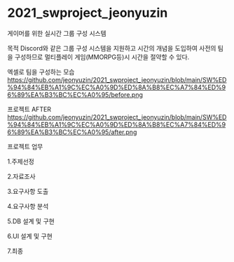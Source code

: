 # 2021_swproject_jeonyuzin

게이머를 위한 실시간 그룹 구성 시스템

목적
Discord와 같은 그룹 구성 시스템을 지원하고
시간의 개념을 도입하여 사전의 팀을 구성하므로 멀티플레이 게임(MMORPG등)시 시간을 절약할 수 있다.

엑셀로 팀을 구성하는 모습
https://github.com/jeonyuzin/2021_swproject_jeonyuzin/blob/main/SW%ED%94%84%EB%A1%9C%EC%A0%9D%ED%8A%B8%EC%A7%84%ED%96%89%EA%B3%BC%EC%A0%95/before.png

프로젝트 AFTER
https://github.com/jeonyuzin/2021_swproject_jeonyuzin/blob/main/SW%ED%94%84%EB%A1%9C%EC%A0%9D%ED%8A%B8%EC%A7%84%ED%96%89%EA%B3%BC%EC%A0%95/after.png

프로젝트 업무

1.주제선정

2.자료조사

3.요구사항 도출

4.요구사항 분석

5.DB 설계 및 구현

6.UI 설계 및 구현

7.최종




